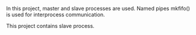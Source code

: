 In this project, master and slave processes are used. Named pipes mkfifo() is used for interprocess communication.

This project contains slave process.
